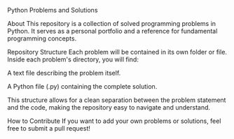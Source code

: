 Python Problems and Solutions

About
This repository is a collection of solved programming problems in Python. It serves as a personal portfolio and a reference for fundamental programming concepts.

Repository Structure
Each problem will be contained in its own folder or file. Inside each problem's directory, you will find:

A text file describing the problem itself.

A Python file (.py) containing the complete solution.

This structure allows for a clean separation between the problem statement and the code, making the repository easy to navigate and understand.

How to Contribute
If you want to add your own problems or solutions, feel free to submit a pull request!
